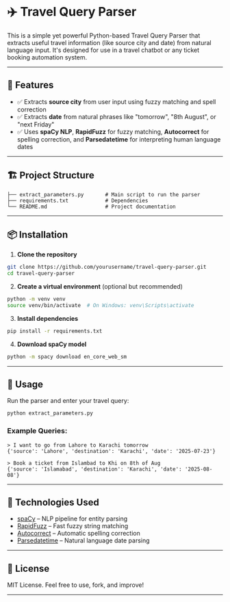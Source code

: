 
# ✈️ Travel Query Parser

This is a simple yet powerful Python-based Travel Query Parser that extracts useful travel information (like source city and date) from natural language input. It's designed for use in a travel chatbot or any ticket booking automation system.

---

## 🧠 Features

- ✅ Extracts **source city** from user input using fuzzy matching and spell correction
- ✅ Extracts **date** from natural phrases like "tomorrow", "8th August", or "next Friday"
- ✅ Uses **spaCy NLP**, **RapidFuzz** for fuzzy matching, **Autocorrect** for spelling correction, and **Parsedatetime** for interpreting human language dates

---

## 🏗️ Project Structure

```
├── extract_parameters.py       # Main script to run the parser
├── requirements.txt            # Dependencies
└── README.md                   # Project documentation
```

---

## 📦 Installation

1. **Clone the repository**

```bash
git clone https://github.com/yourusername/travel-query-parser.git
cd travel-query-parser
```

2. **Create a virtual environment** (optional but recommended)

```bash
python -m venv venv
source venv/bin/activate  # On Windows: venv\Scripts\activate
```

3. **Install dependencies**

```bash
pip install -r requirements.txt
```

4. **Download spaCy model**

```bash
python -m spacy download en_core_web_sm
```

---

## 🚀 Usage

Run the parser and enter your travel query:

```bash
python extract_parameters.py
```

### Example Queries:

```
> I want to go from Lahore to Karachi tomorrow
{'source': 'Lahore', 'destination': 'Karachi', 'date': '2025-07-23'}

> Book a ticket from Islambad to Khi on 8th of Aug
{'source': 'Islamabad', 'destination': 'Karachi', 'date': '2025-08-08'}
```

---

## 🧪 Technologies Used

- [spaCy](https://spacy.io/) – NLP pipeline for entity parsing
- [RapidFuzz](https://github.com/maxbachmann/RapidFuzz) – Fast fuzzy string matching
- [Autocorrect](https://github.com/phatpiglet/autocorrect) – Automatic spelling correction
- [Parsedatetime](https://github.com/bear/parsedatetime) – Natural language date parsing

---

## 📝 License

MIT License. Feel free to use, fork, and improve!

---
